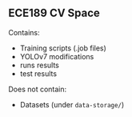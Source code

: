 ## ECE189 CV Space

Contains:

- Training scripts (.job files)
- YOLOv7 modifications
- runs results
- test results

Does not contain:
- Datasets (under `data-storage/`)